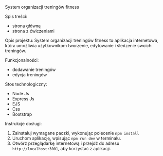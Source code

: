 System organizacji treningów fitness

Spis treści:
- strona główną
- strona z ćwiczeniami

Opis projektu:
System organizacji treningów fitness to aplikacja internetowa, która umożliwia użytkownikom tworzenie, edytowanie i śledzenie swoich treningów. 

Funkcjonalności:
- dodawanie treningów
- edycja treningów

Stos technologiczny:
- Node Js
- Express Js
- EJS
- Css
- Bootstrap

Instrukcje obsługi:
1) Zainstaluj wymagane paczki, wykonując polecenie `npm install`
2) Uruchom aplikację, wpisując `npm run dev` w terminalu.
3) Otwórz przeglądarkę internetową i przejdź do adresu `http://localhost:3001`, aby korzystać z aplikacji.
